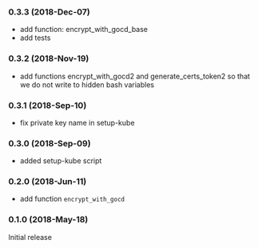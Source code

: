 ### 0.3.3 (2018-Dec-07)

* add function: encrypt_with_gocd_base
* add tests

### 0.3.2 (2018-Nov-19)

* add functions encrypt_with_gocd2 and generate_certs_token2
 so that we do not write to hidden bash variables

### 0.3.1 (2018-Sep-10)

 * fix private key name in setup-kube

### 0.3.0 (2018-Sep-09)

 * added setup-kube script

### 0.2.0 (2018-Jun-11)

* add function `encrypt_with_gocd`

### 0.1.0 (2018-May-18)

Initial release
